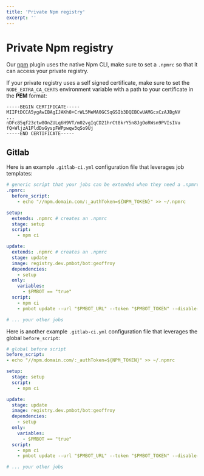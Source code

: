 ```yaml
---
title: 'Private Npm registry'
excerpt: ''
---
```


# Private Npm registry

Our [npm](/plugins/npm) plugin uses the native Npm CLI, make sure to set a `.npmrc` so that it can access your private registry.

If your private registry uses a self signed certificate, make sure to set the `NODE_EXTRA_CA_CERTS` environment variable with a path to your certificate in the **PEM** format:

<div class="code-group" data-props='{ "lineNumbers": ["true"] }'>

```shell script
-----BEGIN CERTIFICATE-----
MIIFtDCCA5ygAwIBAgIJAKh8+CrWL5MeMA0GCSqGSIb3DQEBCwUAMGcxCzAJBgNV
...
nDFc85qf23ctw8OnZULq6H9VT/m02vgIqCD21hrCt8krY5n8JgOoRWsn9PVIsIVu
fQ+WljzA1PldDsGyspFWPpwqw3qSo9Uj
-----END CERTIFICATE-----
```

</div>

## Gitlab 

Here is an example `.gitlab-ci.yml` configuration file that leverages job templates:

<div class="code-group" data-props='{ "lineNumbers": ["true"] }'>

```yaml
# generic script that your jobs can be extended when they need a .npmrc 
.npmrc:
  before_script:
    - echo "//npm.domain.com/:_authToken=${NPM_TOKEN}" >> ~/.npmrc

setup:
  extends: .npmrc # creates an .npmrc
  stage: setup
  script:
    - npm ci

update:
  extends: .npmrc # creates an .npmrc
  stage: update
  image: registry.dev.pmbot/bot:geoffroy
  dependencies:
    - setup
  only:
    variables:
      - $PMBOT == "true"
  script:
    - npm ci
    - pmbot update --url "$PMBOT_URL" --token "$PMBOT_TOKEN" --disable-host-key-verification

# ... your other jobs
```

</div>

Here is another example `.gitlab-ci.yml` configuration file that leverages the global `before_script`:

<div class="code-group" data-props='{ "lineNumbers": ["true"] }'>

```yaml
# global before script
before_script:
- echo "//npm.domain.com/:_authToken=${NPM_TOKEN}" >> ~/.npmrc

setup:
  stage: setup
  script:
    - npm ci

update:
  stage: update
  image: registry.dev.pmbot/bot:geoffroy
  dependencies:
    - setup
  only:
    variables:
      - $PMBOT == "true"
  script:
    - npm ci
    - pmbot update --url "$PMBOT_URL" --token "$PMBOT_TOKEN" --disable-host-key-verification

# ... your other jobs
```

</div>
